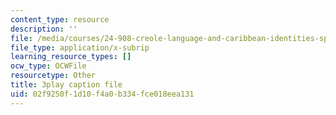 ```yaml
---
content_type: resource
description: ''
file: /media/courses/24-908-creole-language-and-caribbean-identities-spring-2017/02f9250f1d10f4a0b334fce018eea131_1Ukb9KNTNkA.srt
file_type: application/x-subrip
learning_resource_types: []
ocw_type: OCWFile
resourcetype: Other
title: 3play caption file
uid: 02f9250f-1d10-f4a0-b334-fce018eea131
---
```

